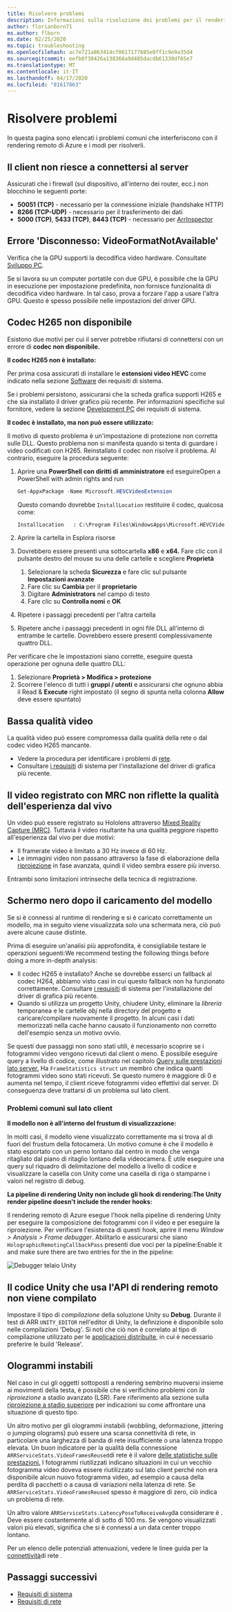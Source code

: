 ```yaml
---
title: Risolvere problemi
description: Informazioni sulla risoluzione dei problemi per il rendering remoto di AzureTroubleshooting information for Azure Remote Rendering
author: florianborn71
ms.author: flborn
ms.date: 02/25/2020
ms.topic: troubleshooting
ms.openlocfilehash: ac7e721a863414cf0617177885e0ff1c9e9a35d4
ms.sourcegitcommit: eefb0f30426a138366a9d405dacdb61330df65e7
ms.translationtype: MT
ms.contentlocale: it-IT
ms.lasthandoff: 04/17/2020
ms.locfileid: "81617863"
---
```

# <a name="troubleshoot"></a>Risolvere problemi

In questa pagina sono elencati i problemi comuni che interferiscono con il rendering remoto di Azure e i modi per risolverli.

## <a name="client-cant-connect-to-server"></a>Il client non riesce a connettersi al server

Assicurati che i firewall (sul dispositivo, all'interno dei router, ecc.) non blocchino le seguenti porte:

* **50051 (TCP)** - necessario per la connessione iniziale (handshake HTTP)
* **8266 (TCP-UDP)** - necessario per il trasferimento dei dati
* **5000 (TCP)**, **5433 (TCP)**, **8443 (TCP)** - necessario per [ArrInspector](tools/arr-inspector.md)

## <a name="error-disconnected-videoformatnotavailable"></a>Errore 'Disconnesso: VideoFormatNotAvailable'

Verifica che la GPU supporti la decodifica video hardware. Consultate [Sviluppo PC](../overview/system-requirements.md#development-pc).

Se si lavora su un computer portatile con due GPU, è possibile che la GPU in esecuzione per impostazione predefinita, non fornisce funzionalità di decodifica video hardware. In tal caso, prova a forzare l'app a usare l'altra GPU. Questo è spesso possibile nelle impostazioni del driver GPU.

## <a name="h265-codec-not-available"></a>Codec H265 non disponibile

Esistono due motivi per cui il server potrebbe rifiutarsi di connettersi con un errore di **codec non disponibile.**

**Il codec H265 non è installato:**

Per prima cosa assicurati di installare le **estensioni video HEVC** come indicato nella sezione [Software](../overview/system-requirements.md#software) dei requisiti di sistema.

Se i problemi persistono, assicurarsi che la scheda grafica supporti H265 e che sia installato il driver grafico più recente. Per informazioni specifiche sul fornitore, vedere la sezione [Development PC](../overview/system-requirements.md#development-pc) dei requisiti di sistema.

**Il codec è installato, ma non può essere utilizzato:**

Il motivo di questo problema è un'impostazione di protezione non corretta sulle DLL. Questo problema non si manifesta quando si tenta di guardare i video codificati con H265. Reinstallato il codec non risolve il problema. Al contrario, eseguire la procedura seguente:

1. Aprire una **PowerShell con diritti di amministratore** ed eseguireOpen a PowerShell with admin rights and run

    ```PowerShell
    Get-AppxPackage -Name Microsoft.HEVCVideoExtension
    ```
  
    Questo comando dovrebbe `InstallLocation` restituire il codec, qualcosa come:
  
    ```cmd
    InstallLocation   : C:\Program Files\WindowsApps\Microsoft.HEVCVideoExtension_1.0.23254.0_x64__5wasdgertewe
    ```

1. Aprire la cartella in Esplora risorse
1. Dovrebbero essere presenti una sottocartella **x86** e **x64.** Fare clic con il pulsante destro del mouse su una delle cartelle e scegliere **Proprietà**
    1. Selezionare la scheda **Sicurezza** e fare clic sul pulsante **Impostazioni avanzate**
    1. Fare clic su **Cambia** per il **proprietario**
    1. Digitare **Administrators** nel campo di testo
    1. Fare clic su **Controlla nomi** e **OK**
1. Ripetere i passaggi precedenti per l'altra cartella
1. Ripetere anche i passaggi precedenti in ogni file DLL all'interno di entrambe le cartelle. Dovrebbero essere presenti complessivamente quattro DLL.

Per verificare che le impostazioni siano corrette, eseguire questa operazione per ognuna delle quattro DLL:

1. Selezionare **Proprietà > Modifica > protezione**
1. Scorrere l'elenco di tutti i **gruppi / utenti** e assicurarsi che ognuno abbia il Read & **Execute** right impostato (il segno di spunta nella colonna **Allow** deve essere spuntato)

## <a name="low-video-quality"></a>Bassa qualità video

La qualità video può essere compromessa dalla qualità della rete o dal codec video H265 mancante.

* Vedere la procedura per identificare i problemi di [rete](#unstable-holograms).
* Consultare [i requisiti](../overview/system-requirements.md#development-pc) di sistema per l'installazione del driver di grafica più recente.

## <a name="video-recorded-with-mrc-does-not-reflect-the-quality-of-the-live-experience"></a>Il video registrato con MRC non riflette la qualità dell'esperienza dal vivo

Un video può essere registrato su Hololens attraverso [Mixed Reality Capture (MRC)](https://docs.microsoft.com/windows/mixed-reality/mixed-reality-capture-for-developers). Tuttavia il video risultante ha una qualità peggiore rispetto all'esperienza dal vivo per due motivi:
* Il framerate video è limitato a 30 Hz invece di 60 Hz.
* Le immagini video non passano attraverso la fase di elaborazione della [riproiezione](../overview/features/late-stage-reprojection.md) in fase avanzata, quindi il video sembra essere più inverso.

Entrambi sono limitazioni intrinseche della tecnica di registrazione.

## <a name="black-screen-after-successful-model-loading"></a>Schermo nero dopo il caricamento del modello

Se si è connessi al runtime di rendering e si è caricato correttamente un modello, ma in seguito viene visualizzata solo una schermata nera, ciò può avere alcune cause distinte.

Prima di eseguire un'analisi più approfondita, è consigliabile testare le operazioni seguenti:We recommend testing the following things before doing a more in-depth analysis:

* Il codec H265 è installato? Anche se dovrebbe esserci un fallback al codec H264, abbiamo visto casi in cui questo fallback non ha funzionato correttamente. Consultare [i requisiti](../overview/system-requirements.md#development-pc) di sistema per l'installazione del driver di grafica più recente.
* Quando si utilizza un progetto Unity, chiudere Unity, eliminare la *libreria* temporanea e le cartelle *obj* nella directory del progetto e caricare/compilare nuovamente il progetto. In alcuni casi i dati memorizzati nella cache hanno causato il funzionamento non corretto dell'esempio senza un motivo ovvio.

Se questi due passaggi non sono stati utili, è necessario scoprire se i fotogrammi video vengono ricevuti dal client o meno. È possibile eseguire query a livello di codice, come illustrato nel capitolo [Query sulle prestazioni lato server.](../overview/features/performance-queries.md) Ha `FrameStatistics struct` un membro che indica quanti fotogrammi video sono stati ricevuti. Se questo numero è maggiore di 0 e aumenta nel tempo, il client riceve fotogrammi video effettivi dal server. Di conseguenza deve trattarsi di un problema sul lato client.

### <a name="common-client-side-issues"></a>Problemi comuni sul lato client

**Il modello non è all'interno del frustum di visualizzazione:**

In molti casi, il modello viene visualizzato correttamente ma si trova al di fuori del frustum della fotocamera. Un motivo comune è che il modello è stato esportato con un perno lontano dal centro in modo che venga ritagliato dal piano di ritaglio lontano della videocamera. È utile eseguire una query sul riquadro di delimitazione del modello a livello di codice e visualizzare la casella con Unity come una casella di riga o stamparne i valori nel registro di debug.

**La pipeline di rendering Unity non include gli hook di rendering:The Unity render pipeline doesn't include the render hooks:**

Il rendering remoto di Azure esegue l'hook nella pipeline di rendering Unity per eseguire la composizione dei fotogrammi con il video e per eseguire la riproiezione. Per verificare l'esistenza di questi hook, aprire il menu *Window > Analysis > Frame debugger*. Abilitarlo e assicurarsi che siano `HolographicRemotingCallbackPass` presenti due voci per la pipeline:Enable it and make sure there are two entries for the in the pipeline:

![Debugger telaio Unity](./media/troubleshoot-unity-pipeline.png)

## <a name="unity-code-using-the-remote-rendering-api-doesnt-compile"></a>Il codice Unity che usa l'API di rendering remoto non viene compilato

Impostare il tipo di *compilazione* della soluzione Unity su **Debug**. Durante il test di ARR `UNITY_EDITOR` nell'editor di Unity, la definizione è disponibile solo nelle compilazioni 'Debug'. Si noti che ciò non è correlato al tipo di compilazione utilizzato per le [applicazioni distribuite](../quickstarts/deploy-to-hololens.md), in cui è necessario preferire le build 'Release'.

## <a name="unstable-holograms"></a>Ologrammi instabili

Nel caso in cui gli oggetti sottoposti a rendering sembrino muoversi insieme ai movimenti della testa, è possibile che si verifichino problemi con *la riproiezione* a stadio avanzato (LSR). Fare riferimento alla sezione sulla [riproiezione a stadio superiore](../overview/features/late-stage-reprojection.md) per indicazioni su come affrontare una situazione di questo tipo.

Un altro motivo per gli ologrammi instabili (wobbling, deformazione, jittering o jumping olograms) può essere una scarsa connettività di rete, in particolare una larghezza di banda di rete insufficiente o una latenza troppo elevata. Un buon indicatore per la qualità della connessione `ARRServiceStats.VideoFramesReused`di rete è il valore [delle statistiche sulle prestazioni.](../overview/features/performance-queries.md) I fotogrammi riutilizzati indicano situazioni in cui un vecchio fotogramma video doveva essere riutilizzato sul lato client perché non era disponibile alcun nuovo fotogramma video, ad esempio a causa della perdita di pacchetti o a causa di variazioni nella latenza di rete. Se `ARRServiceStats.VideoFramesReused` spesso è maggiore di zero, ciò indica un problema di rete.

Un altro valore `ARRServiceStats.LatencyPoseToReceiveAvg`da considerare è . Deve essere costantemente al di sotto di 100 ms. Se vengono visualizzati valori più elevati, significa che si è connessi a un data center troppo lontano.

Per un elenco delle potenziali attenuazioni, vedere le linee guida per la [connettività](../reference/network-requirements.md#guidelines-for-network-connectivity)di rete .

## <a name="next-steps"></a>Passaggi successivi

* [Requisiti di sistema](../overview/system-requirements.md)
* [Requisiti di rete](../reference/network-requirements.md)
